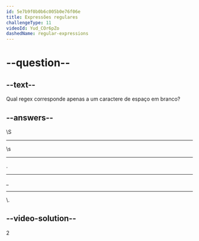 ```yaml
---
id: 5e7b9f0b0b6c005b0e76f06e
title: Expressões regulares
challengeType: 11
videoId: Yud_COr6pZo
dashedName: regular-expressions
---
```


# --question--

## --text--

Qual regex corresponde apenas a um caractere de espaço em branco?

## --answers--

\\S

---

\\s

---

.

---

\_

---

\\.

## --video-solution--

2

